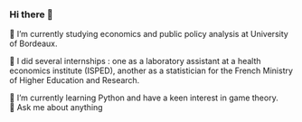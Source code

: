 ### Hi there 👋

🔭 I’m currently studying economics and public policy analysis at University of Bordeaux.  
  
:scroll: I did several internships : one as a laboratory assistant at a health economics institute (ISPED), another as a statistician for the French Ministry of Higher Education and Research.  
  
🌱 I’m currently learning Python and have a keen interest in game theory.  
💬 Ask me about anything  

<!--
**axelverrier/axelverrier** is a ✨ _special_ ✨ repository because its `README.md` (this file) appears on your GitHub profile.

Here are some ideas to get you started:

- 🔭 I’m currently working on ...
- 🌱 I’m currently learning ...
- 👯 I’m looking to collaborate on ...
- 🤔 I’m looking for help with ...
- 💬 Ask me about ...
- 📫 How to reach me: ...
- 😄 Pronouns: ...
- ⚡ Fun fact: ...
-->
